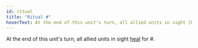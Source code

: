 ```yaml
---
id: ritual
title: "Ritual #"
hoverText: At the end of this unit's turn, all allied units in sight [heal](/docs/all/glossary/healing) for \#.
---
```


At the end of this unit's turn, all allied units in sight [heal](/docs/all/glossary/healing) for #.
